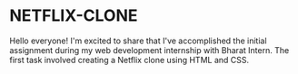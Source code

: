 # NETFLIX-CLONE
Hello everyone!
I'm excited to share that I've accomplished the initial assignment during my web development internship with Bharat Intern.
The first task involved creating a Netflix clone using HTML and CSS.
